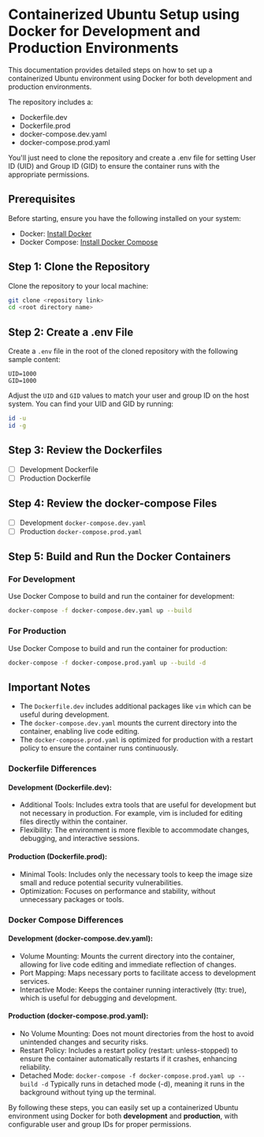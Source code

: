 # Containerized Ubuntu Setup using Docker for Development and Production Environments

This documentation provides detailed steps on how to set up a containerized Ubuntu environment using Docker for both development and production environments. 

The repository includes a:
- Dockerfile.dev
- Dockerfile.prod
- docker-compose.dev.yaml
- docker-compose.prod.yaml

You'll just need to clone the repository and create a .env file for setting User ID (UID) and Group ID (GID) to ensure the container runs with the appropriate permissions.

## Prerequisites

Before starting, ensure you have the following installed on your system:

- Docker: [Install Docker](https://docs.docker.com/get-docker/)
- Docker Compose: [Install Docker Compose](https://docs.docker.com/compose/install/)

## Step 1: Clone the Repository

Clone the repository to your local machine:

```bash
git clone <repository link>
cd <root directory name>
```

## Step 2: Create a .env File

Create a `.env` file in the root of the cloned repository with the following sample content:

```env
UID=1000
GID=1000
```

Adjust the `UID` and `GID` values to match your user and group ID on the host system. You can find your UID and GID by running:

```bash
id -u
id -g
```

## Step 3: Review the Dockerfiles

- [ ] Development Dockerfile
- [ ] Production Dockerfile

## Step 4: Review the docker-compose Files

- [ ] Development `docker-compose.dev.yaml`
- [ ] Production `docker-compose.prod.yaml`

## Step 5: Build and Run the Docker Containers

### For Development

Use Docker Compose to build and run the container for development:

```bash
docker-compose -f docker-compose.dev.yaml up --build
```

### For Production

Use Docker Compose to build and run the container for production:

```bash
docker-compose -f docker-compose.prod.yaml up --build -d
```

## Important Notes

- The `Dockerfile.dev` includes additional packages like `vim` which can be useful during development.
- The `docker-compose.dev.yaml` mounts the current directory into the container, enabling live code editing.
- The `docker-compose.prod.yaml` is optimized for production with a restart policy to ensure the container runs continuously.

### Dockerfile Differences

#### Development (Dockerfile.dev):
- Additional Tools: Includes extra tools that are useful for development but not necessary in production. For example, vim is included for editing files directly within the container.
- Flexibility: The environment is more flexible to accommodate changes, debugging, and interactive sessions.

#### Production (Dockerfile.prod):
- Minimal Tools: Includes only the necessary tools to keep the image size small and reduce potential security vulnerabilities.
- Optimization: Focuses on performance and stability, without unnecessary packages or tools.


### Docker Compose Differences

#### Development (docker-compose.dev.yaml):
- Volume Mounting: Mounts the current directory into the container, allowing for live code editing and immediate reflection of changes.
- Port Mapping: Maps necessary ports to facilitate access to development services.
- Interactive Mode: Keeps the container running interactively (tty: true), which is useful for debugging and development.

#### Production (docker-compose.prod.yaml):
- No Volume Mounting: Does not mount directories from the host to avoid unintended changes and security risks.
- Restart Policy: Includes a restart policy (restart: unless-stopped) to ensure the container automatically restarts if it crashes, enhancing reliability.
- Detached Mode: `docker-compose -f docker-compose.prod.yaml up --build -d` Typically runs in detached mode (-d), meaning it runs in the background without tying up the terminal.

By following these steps, you can easily set up a containerized Ubuntu environment using Docker for both **development** and **production**, with configurable user and group IDs for proper permissions.

